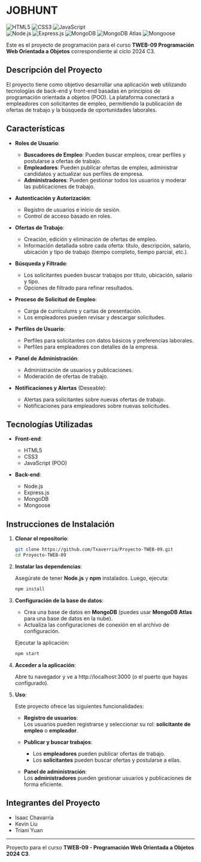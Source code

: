 # JOBHUNT

<p align="left">
  <img src="https://img.shields.io/badge/HTML5-E34F26?style=for-the-badge&logo=html5&logoColor=white" alt="HTML5" />
  <img src="https://img.shields.io/badge/CSS3-1572B6?style=for-the-badge&logo=css3&logoColor=white" alt="CSS3" />
  <img src="https://img.shields.io/badge/JavaScript-F7DF1E?style=for-the-badge&logo=javascript&logoColor=black" alt="JavaScript" />
  <br>
  <img src="https://img.shields.io/badge/Node.js-339933?style=for-the-badge&logo=nodedotjs&logoColor=white" alt="Node.js" />
  <img src="https://img.shields.io/badge/Express.js-000000?style=for-the-badge&logo=express&logoColor=white" alt="Express.js" />
  <img src="https://img.shields.io/badge/MongoDB-47A248?style=for-the-badge&logo=mongodb&logoColor=white" alt="MongoDB" />
  <img src="https://img.shields.io/badge/MongoDB%20Atlas-4DB33D?style=for-the-badge&logo=mongodb&logoColor=white" alt="MongoDB Atlas" />
  <img src="https://img.shields.io/badge/Mongoose-880000?style=for-the-badge&logo=mongoose&logoColor=white" alt="Mongoose" />
</p>

Este es el proyecto de programación para el curso **TWEB-09 Programación Web Orientada a Objetos** correspondiente al ciclo 2024 C3.

## Descripción del Proyecto

El proyecto tiene como objetivo desarrollar una aplicación web utilizando tecnologías de back-end y front-end basadas en principios de programación orientada a objetos (POO). La plataforma conectará a empleadores con solicitantes de empleo, permitiendo la publicación de ofertas de trabajo y la búsqueda de oportunidades laborales.

## Características

- **Roles de Usuario**:

  - **Buscadores de Empleo**: Pueden buscar empleos, crear perfiles y postularse a ofertas de trabajo.
  - **Empleadores**: Pueden publicar ofertas de empleo, administrar candidatos y actualizar sus perfiles de empresa.
  - **Administradores**: Pueden gestionar todos los usuarios y moderar las publicaciones de trabajo.

- **Autenticación y Autorización**:

  - Registro de usuarios e inicio de sesión.
  - Control de acceso basado en roles.

- **Ofertas de Trabajo**:

  - Creación, edición y eliminación de ofertas de empleo.
  - Información detallada sobre cada oferta: título, descripción, salario, ubicación y tipo de trabajo (tiempo completo, tiempo parcial, etc.).

- **Búsqueda y Filtrado**:

  - Los solicitantes pueden buscar trabajos por título, ubicación, salario y tipo.
  - Opciones de filtrado para refinar resultados.

- **Proceso de Solicitud de Empleo**:

  - Carga de currículums y cartas de presentación.
  - Los empleadores pueden revisar y descargar solicitudes.

- **Perfiles de Usuario**:

  - Perfiles para solicitantes con datos básicos y preferencias laborales.
  - Perfiles para empleadores con detalles de la empresa.

- **Panel de Administración**:

  - Administración de usuarios y publicaciones.
  - Moderación de ofertas de trabajo.

- **Notificaciones y Alertas** (Deseable):
  - Alertas para solicitantes sobre nuevas ofertas de trabajo.
  - Notificaciones para empleadores sobre nuevas solicitudes.

## Tecnologías Utilizadas

- **Front-end**:

  - HTML5
  - CSS3
  - JavaScript (POO)

- **Back-end**:
  - Node.js
  - Express.js
  - MongoDB
  - Mongoose

## Instrucciones de Instalación

1. **Clonar el repositorio**:

   ```bash
   git clone https://github.com/Txaverria/Proyecto-TWEB-09.git
   cd Proyecto-TWEB-09
   ```

2. **Instalar las dependencias**:

   Asegúrate de tener **Node.js** y **npm** instalados. Luego, ejecuta:

   ```bash
   npm install
   ```

3. **Configuración de la base de datos**:

   - Crea una base de datos en **MongoDB** (puedes usar **MongoDB Atlas** para una base de datos en la nube).
   - Actualiza las configuraciones de conexión en el archivo de configuración.

   Ejecutar la aplicación:

   ```bash
   npm start
   ```

4. **Acceder a la aplicación**:

   Abre tu navegador y ve a http://localhost:3000 (o el puerto que hayas configurado).

5. **Uso**:

   Este proyecto ofrece las siguientes funcionalidades:

   - **Registro de usuarios**:  
     Los usuarios pueden registrarse y seleccionar su rol: **solicitante de empleo** o **empleador**.

   - **Publicar y buscar trabajos**:

     - Los **empleadores** pueden publicar ofertas de trabajo.
     - Los **solicitantes** pueden buscar ofertas y postularse a ellas.

   - **Panel de administración**:  
     Los **administradores** pueden gestionar usuarios y publicaciones de forma eficiente.

## Integrantes del Proyecto

- Isaac Chavarría
- Kevin Liu
- Triani Yuan

---

Proyecto para el curso **TWEB-09 - Programación Web Orientada a Objetos 2024 C3**.
